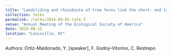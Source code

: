 ```yaml
---
title: "Landsliding and rhizobiota of tree ferns link the short- and long-term carbon cycles through silicate rock weathering"
collection: talks
permalink: /talks/2014-03-01-talk-3
venue: "Annual Meeting of the Ecological Society of America"
date: 2019-08-12
location: "Louisville, KY"
---
```


Authors: Ortiz-Maldonado, Y. [speaker], F. Godoy-Vitorino, C. Restrepo


